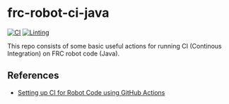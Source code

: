 # frc-robot-ci-java

[![CI](https://github.com/itamadev/frc-robot-ci-java/actions/workflows/ci.yml/badge.svg?branch=main)](https://github.com/itamadev/frc-robot-ci-java/actions/workflows/ci.yml)
[![Linting](https://github.com/itamadev/frc-robot-ci-java/actions/workflows/linting.yml/badge.svg?branch=feature%2Fadd-linting-action)](https://github.com/itamadev/frc-robot-ci-java/actions/workflows/linting.yml)

This repo consists of some basic useful actions for running CI (Continous Integration) on FRC robot code (Java).

## References

- [Setting up CI for Robot Code using GitHub Actions](https://docs.wpilib.org/en/stable/docs/software/advanced-gradlerio/robot-code-ci.html)

